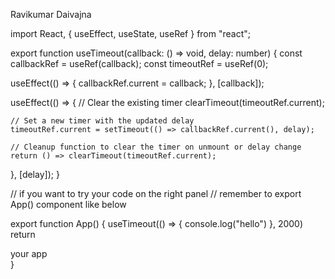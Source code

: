 Ravikumar Daivajna

import React, { useEffect, useState, useRef } from "react";

export function useTimeout(callback: () => void, delay: number) {
  const callbackRef = useRef(callback);
  const timeoutRef = useRef(0);

  useEffect(() => {
    callbackRef.current = callback;
  }, [callback]);

  useEffect(() => {
    // Clear the existing timer
    clearTimeout(timeoutRef.current);

    // Set a new timer with the updated delay
    timeoutRef.current = setTimeout(() => callbackRef.current(), delay);

    // Cleanup function to clear the timer on unmount or delay change
    return () => clearTimeout(timeoutRef.current);
  }, [delay]);
}

// if you want to try your code on the right panel
// remember to export App() component like below

export function App() {
  useTimeout(() => { console.log("hello") }, 2000)
  return <div>your app</div>
}
